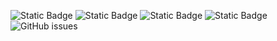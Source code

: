![Static Badge](https://img.shields.io/badge/blacklists-60-000000) ![Static Badge](https://img.shields.io/badge/blacklisted-3094379-cc0000) ![Static Badge](https://img.shields.io/badge/whitelisted-2242-00CC00) ![Static Badge](https://img.shields.io/badge/streaming_blacklist-28106-000000) ![GitHub issues](https://img.shields.io/github/issues/fabriziosalmi/blacklists)
